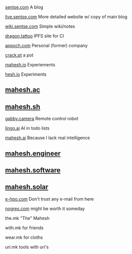 [sentse.com](https://sentse.com)
A blog

[live.sentse.com](https://live.sentse.com)
More detailed website w/ copy of main blog

[wiki.sentse.com](https://wiki.sentse.com)
Simple wiki/notes

[dragon.tattoo](http://dragon.tattoo)
IPFS site for CI

[appoch.com](http://appoch.com)
Personal (former) company

[crack.pt](http://crack.pt)
a pot

[mahesh.io](http://mahesh.io)
Experiements

[hesh.io](http://hesh.io)
Experiments

[mahesh.ac](http://mahesh.ac)
--

[mahesh.sh](http://mahesh.sh)
--

[gabby.camera](http://gabby.camera)
Remote control robot

[lingo.ai](http://lingo.ai)
AI in todo lists

[mahesh.ai](http://mahesh.ai)
Because I lack real intelligence

[mahesh.engineer](http://mahesh.engineer)
--

[mahesh.software](http://mahesh.software)
--

[mahesh.solar](http://mahesh.solar)
--

[e-hpo.com](http://e-hpo.com)
Don't trust any e-mail from here

[nogres.com](http://nogres.com)
might be worth it someday

the.mk
"The" Mahesh

with.mk
for friends

wear.mk
for cloths

uri.mk
tools with uri's

